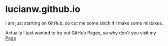 lucianw.github.io
=================

I am just starting on GitHub, so cut me some slack if I make some mistakes.

Actually I just wanted to try out GitHub Pages, so why don't you visit my [Page](http://lucianw.github.io/)
